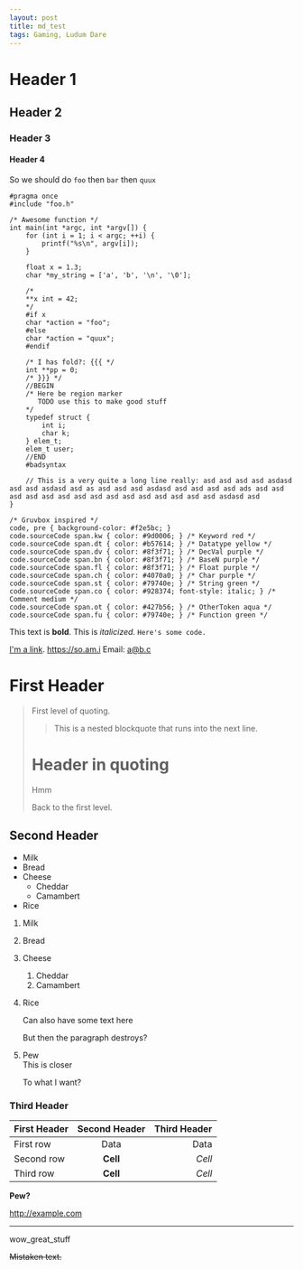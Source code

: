 ```yaml
---
layout: post
title: md_test
tags: Gaming, Ludum Dare
---
```


# Header 1

## Header 2

### Header 3

#### Header 4


So we should do `foo` then `bar` then `quux`

```{.C}
#pragma once
#include "foo.h"

/* Awesome function */
int main(int *argc, int *argv[]) {
    for (int i = 1; i < argc; ++i) {
        printf("%s\n", argv[i]);
    }

    float x = 1.3;
    char *my_string = ['a', 'b', '\n', '\0'];

    /*
    **x int = 42;
    */
    #if x
    char *action = "foo";
    #else
    char *action = "quux";
    #endif

    /* I has fold?: {{{ */
    int **pp = 0;
    /* }}} */
    //BEGIN
    /* Here be region marker 
       TODO use this to make good stuff
    */
    typedef struct {
        int i;
        char k;
    } elem_t;
    elem_t user;
    //END
    #badsyntax

    // This is a very quite a long line really: asd asd asd asd asdasd asd asd asdasd asd as asd asd asd asdasd asd asd asd asd ads asd asd asd asd asd asd asd asd asd asd asd asd asd asd asd asdasd asd 
}
```

```{.css}
/* Gruvbox inspired */
code, pre { background-color: #f2e5bc; }
code.sourceCode span.kw { color: #9d0006; } /* Keyword red */
code.sourceCode span.dt { color: #b57614; } /* Datatype yellow */
code.sourceCode span.dv { color: #8f3f71; } /* DecVal purple */
code.sourceCode span.bn { color: #8f3f71; } /* BaseN purple */
code.sourceCode span.fl { color: #8f3f71; } /* Float purple */
code.sourceCode span.ch { color: #4070a0; } /* Char purple */
code.sourceCode span.st { color: #79740e; } /* String green */
code.sourceCode span.co { color: #928374; font-style: italic; } /* Comment medium */
code.sourceCode span.ot { color: #427b56; } /* OtherToken aqua */
code.sourceCode span.fu { color: #79740e; } /* Function green */
```

This text is **bold**. This is *italicized*. `Here's some code.`

[I'm a link](asdf). <https://so.am.i> Email: <a@b.c>

# First Header

> First level of quoting.
>
> > This is a nested blockquote
  that runs into the next line.
>
> # Header in quoting
>
> Hmm
>
> Back to the first level.

## Second Header ##

* Milk
* Bread
* Cheese
    * Cheddar
    * Camambert
* Rice

1. Milk
2. Bread
3. Cheese
    1. Cheddar
    2. Camambert
5. Rice

    Can also have some text here

    But then the paragraph destroys?
6. Pew  
    This is closer

    To what I want?

### Third Header ###

| First Header | Second Header | Third Header |
| :----------- | :-----------: | -----------: |
| First row    | Data          | Data         |
| Second row   | **Cell**      | *Cell*       |
| Third row    | **Cell**      | *Cell*       |

**Pew?**

http://example.com

------------------

wow_great_stuff

~~Mistaken text.~~

